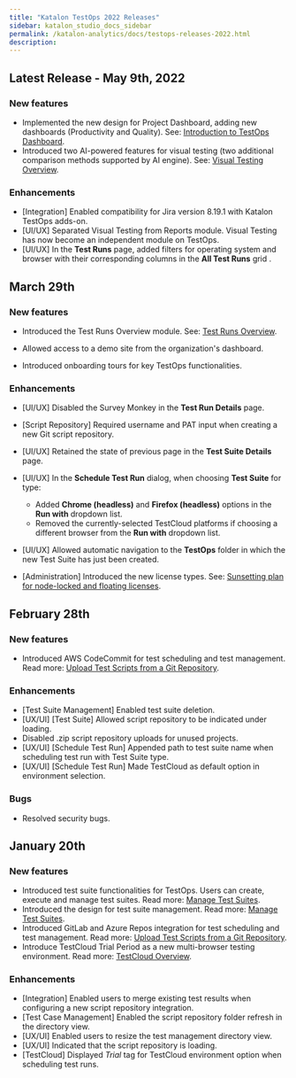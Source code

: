 ```yaml
---
title: "Katalon TestOps 2022 Releases" 
sidebar: katalon_studio_docs_sidebar
permalink: /katalon-analytics/docs/testops-releases-2022.html
description:
---
```


## Latest Release - May 9th, 2022

### New features
* Implemented the new design for Project Dashboard, adding new dashboards (Productivity and Quality). See: [Introduction to TestOps Dashboard](https://docs.katalon.com/katalon-analytics/docs/dashboard-overview.html).
* Introduced two AI-powered features for visual testing (two additional comparison methods supported by AI engine). See: [Visual Testing Overview](https://docs.katalon.com/katalon-analytics/docs/visual-testing-overview.html).

### Enhancements

* [Integration] Enabled compatibility for Jira version 8.19.1 with Katalon TestOps adds-on.
* [UI/UX] Separated Visual Testing from Reports module. Visual Testing has now become an independent module on TestOps.
* [UI/UX] In the **Test Runs** page, added filters for operating system and browser with their corresponding columns in the **All Test Runs** grid .

## March 29th

### New features

* Introduced the Test Runs Overview module. See: [Test Runs Overview](https://docs.katalon.com/katalon-analytics/docs/test-runs-overview.html).

* Allowed access to a demo site from the organization's dashboard.

* Introduced onboarding tours for key TestOps functionalities.

### Enhancements

* [UI/UX] Disabled the Survey Monkey in the **Test Run Details** page.

* [Script Repository] Required username and PAT input when creating a new Git script repository.

* [UI/UX] Retained the state of previous page in the **Test Suite Details** page.

* [UI/UX] In the **Schedule Test Run** dialog, when choosing **Test Suite** for type:
    * Added **Chrome (headless)** and **Firefox (headless)** options in the **Run with** dropdown list.
    * Removed the currently-selected TestCloud platforms if choosing a different browser from the **Run with** dropdown list.

* [UI/UX] Allowed automatic navigation to the **TestOps** folder in which the new Test Suite has just been created.

* [Administration] Introduced the new license types. See: [Sunsetting plan for node-locked and floating licenses](https://docs.katalon.com/katalon-studio/docs/node-locked-floating-license-sunset-plan.html#change-to-licensing-model).

## February 28th

### New features

* Introduced AWS CodeCommit for test scheduling and test management. Read more: [Upload Test Scripts from a Git Repository](https://docs.katalon.com/katalon-analytics/docs/git-test-project.html#create-git-script-repositories).

### Enhancements

* [Test Suite Management] Enabled test suite deletion.
* [UX/UI] [Test Suite] Allowed script repository to be indicated under loading.
* Disabled .zip script repository uploads for unused projects.
* [UX/UI] [Schedule Test Run] Appended path to test suite name when scheduling test run with Test Suite type.
* [UX/UI] [Schedule Test Run] Made TestCloud as default option in environment selection.

### Bugs
* Resolved security bugs.
  
## January 20th

### New features

* Introduced test suite functionalities for TestOps. Users can create, execute and manage test suites. Read more: [Manage Test Suites](https://docs.katalon.com/katalon-analytics/docs/test-suite-management.html).
* Introduced the design for test suite management. Read more: [Manage Test Suites](https://docs.katalon.com/katalon-analytics/docs/test-suite-management.html).
* Introduced GitLab and Azure Repos integration for test scheduling and test management. Read more: [Upload Test Scripts from a Git Repository](https://docs.katalon.com/katalon-analytics/docs/git-test-project.html).
* Introduce TestCloud Trial Period as a new multi-browser testing environment. Read more: [TestCloud Overview](https://docs.katalon.com/katalon-testcloud/docs/testcloud-overview.html).

### Enhancements

* [Integration] Enabled users to merge existing test results when configuring a new script repository integration.
* [Test Case Management] Enabled the script repository folder refresh in the directory view.
* [UX/UI] Enabled users to resize the test management directory view.
* [UX/UI] Indicated that the script repository is loading.
* [TestCloud] Displayed *Trial* tag for TestCloud environment option when scheduling test runs.
